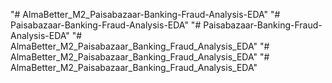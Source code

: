 "# AlmaBetter_M2_Paisabazaar-Banking-Fraud-Analysis-EDA" 
"# Paisabazaar-Banking-Fraud-Analysis-EDA" 
"# Paisabazaar-Banking-Fraud-Analysis-EDA" 
"# AlmaBetter_M2_Paisabazaar_Banking_Fraud_Analysis_EDA" 
"# AlmaBetter_M2_Paisabazaar_Banking_Fraud_Analysis_EDA" 
"# AlmaBetter_M2_Paisabazaar_Banking_Fraud_Analysis_EDA" 
